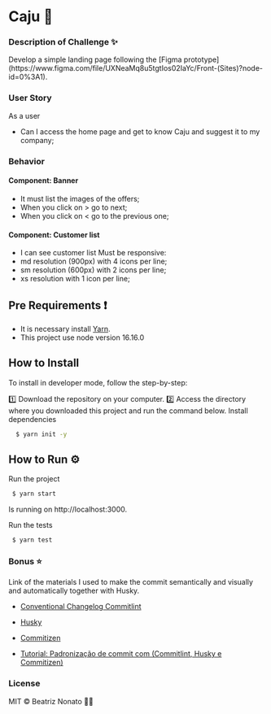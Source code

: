 # Caju :tropical_drink:

### Description of Challenge :sparkles:

<p>
  Develop a simple landing page following the [Figma prototype](https://www.figma.com/file/UXNeaMq8u5tgtIos02IaYc/Front-(Sites)?node-id=0%3A1).
</p>

### User Story

As a user

- Can I access the home page and get to know Caju and suggest it to my company;


### Behavior
#### Component: Banner

- It must list the images of the offers;
- When you click on > go to next;
- When you click on < go to the previous one;

#### Component: Customer list

- I can see customer list
Must be responsive:
- md resolution (900px) with 4 icons per line;
- sm resolution (600px) with 2 icons per line;
- xs resolution with 1 icon per line;

## Pre Requirements :exclamation:

- It is necessary install [Yarn](https://classic.yarnpkg.com/en/).
- This project use node version 16.16.0

## How to Install

To install in developer mode, follow the step-by-step:

:one: Download the repository on your computer.
:two: Access the directory where you downloaded this project and run the command below.
   Install dependencies

```sh
  $ yarn init -y
```

## How to Run :gear:

Run the project

```sh
 $ yarn start
```

Is running on http://localhost:3000.

Run the tests

```sh
 $ yarn test
```

### Bonus :star:

Link of the materials I used to make the commit semantically and visually and automatically together with Husky.

- [Conventional Changelog Commitlint](https://github.com/conventional-changelog/commitlint)
- [Husky](https://typicode.github.io/husky/#/)
- [Commitizen](https://github.com/commitizen/cz-cli)

- [Tutorial: Padronização de commit com (Commitlint, Husky e Commitizen)](https://www.vitordevsp.com.br/post/Padroniza-o-de-commit-com-Commitlint-Husky-e-Commitizen-51b1db492e814a6baf03e62e94bde4c7)

### License

MIT © Beatriz Nonato :woman_technologist:

